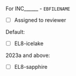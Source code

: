 For INC______ - `EBFILENAME`

* [ ] Assigned to reviewer

Default:
* [ ] EL8-icelake

2023a and above:
* [ ] EL8-sapphire
